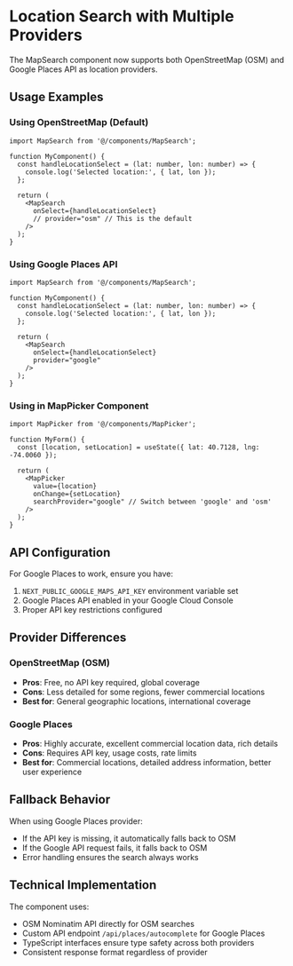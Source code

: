 # Location Search with Multiple Providers

The MapSearch component now supports both OpenStreetMap (OSM) and Google Places API as location providers.

## Usage Examples

### Using OpenStreetMap (Default)
```tsx
import MapSearch from '@/components/MapSearch';

function MyComponent() {
  const handleLocationSelect = (lat: number, lon: number) => {
    console.log('Selected location:', { lat, lon });
  };

  return (
    <MapSearch 
      onSelect={handleLocationSelect}
      // provider="osm" // This is the default
    />
  );
}
```

### Using Google Places API
```tsx
import MapSearch from '@/components/MapSearch';

function MyComponent() {
  const handleLocationSelect = (lat: number, lon: number) => {
    console.log('Selected location:', { lat, lon });
  };

  return (
    <MapSearch 
      onSelect={handleLocationSelect}
      provider="google"
    />
  );
}
```

### Using in MapPicker Component
```tsx
import MapPicker from '@/components/MapPicker';

function MyForm() {
  const [location, setLocation] = useState({ lat: 40.7128, lng: -74.0060 });

  return (
    <MapPicker
      value={location}
      onChange={setLocation}
      searchProvider="google" // Switch between 'google' and 'osm'
    />
  );
}
```

## API Configuration

For Google Places to work, ensure you have:

1. `NEXT_PUBLIC_GOOGLE_MAPS_API_KEY` environment variable set
2. Google Places API enabled in your Google Cloud Console
3. Proper API key restrictions configured

## Provider Differences

### OpenStreetMap (OSM)
- **Pros**: Free, no API key required, global coverage
- **Cons**: Less detailed for some regions, fewer commercial locations
- **Best for**: General geographic locations, international coverage

### Google Places
- **Pros**: Highly accurate, excellent commercial location data, rich details
- **Cons**: Requires API key, usage costs, rate limits
- **Best for**: Commercial locations, detailed address information, better user experience

## Fallback Behavior

When using Google Places provider:
- If the API key is missing, it automatically falls back to OSM
- If the Google API request fails, it falls back to OSM
- Error handling ensures the search always works

## Technical Implementation

The component uses:
- OSM Nominatim API directly for OSM searches
- Custom API endpoint `/api/places/autocomplete` for Google Places
- TypeScript interfaces ensure type safety across both providers
- Consistent response format regardless of provider
